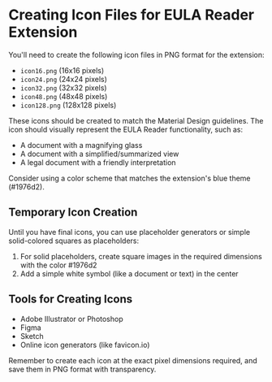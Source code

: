 # Creating Icon Files for EULA Reader Extension

You'll need to create the following icon files in PNG format for the extension:

- `icon16.png` (16x16 pixels)
- `icon24.png` (24x24 pixels)
- `icon32.png` (32x32 pixels)
- `icon48.png` (48x48 pixels)
- `icon128.png` (128x128 pixels)

These icons should be created to match the Material Design guidelines. The icon should visually represent the EULA Reader functionality, such as:

- A document with a magnifying glass
- A document with a simplified/summarized view
- A legal document with a friendly interpretation

Consider using a color scheme that matches the extension's blue theme (#1976d2).

## Temporary Icon Creation

Until you have final icons, you can use placeholder generators or simple solid-colored squares as placeholders:

1. For solid placeholders, create square images in the required dimensions with the color #1976d2
2. Add a simple white symbol (like a document or text) in the center

## Tools for Creating Icons

- Adobe Illustrator or Photoshop
- Figma
- Sketch
- Online icon generators (like favicon.io)

Remember to create each icon at the exact pixel dimensions required, and save them in PNG format with transparency. 